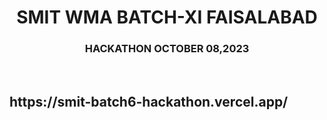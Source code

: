 <h1 align="center"> SMIT WMA BATCH-XI FAISALABAD </h1>
<h3 align="center">HACKATHON OCTOBER 08,2023</h1>
<br>
<h2>https://smit-batch6-hackathon.vercel.app/</h2>